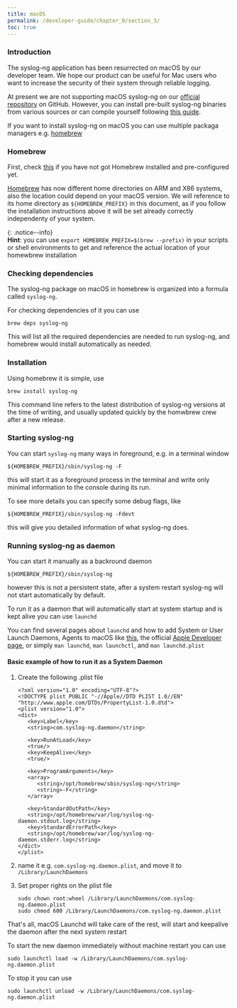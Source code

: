 ```yaml
---
title: macOS
permalink: /developer-guide/chapter_0/section_3/
toc: true
---
```


### Introduction

The syslog-ng application has been resurrected on macOS by our developer team. We hope our product can be useful for Mac users who want to increase the security of their system through reliable logging.

At present we are not supporting macOS syslog-ng on our [official repository](http://www.github.com/balabit/syslog-ng) on GitHub. However, you can install pre-built syslog-ng binaries from various sources or can compile yourself following [this guide](https://github.com/syslog-ng/doc/blob/develop/chapters/chapter\_4/section\_2/README.md).

If you want to install syslog-ng on macOS you can use multiple packaga managers e.g. [homebrew](http://brew.sh)

### Homebrew

First, check [this](https://github.com/syslog-ng/doc/blob/develop/chapters/chapter\_4/section\_2/README.md) if you have not got Homebrew installed and pre-configured yet.

[Homebrew](http://brew.sh) has now different home directories on ARM and X86 systems, also the location could depend on your macOS version. We will reference to its home directory as `${HOMEBREW_PREFIX}` in this document, as if you follow the installation instructions above it will be set already correctly independenty of your system.

{: .notice--info}\
**Hint**: you can use `export HOMEBREW_PREFIX=$(brew --prefix)` in your scripts or shell environments to get and reference the actual location of your homewbrew installation

### Checking dependencies

The syslog-ng package on macOS in homebrew is organized into a formula called `syslog-ng`.

For checking dependencies of it you can use

```shell
brew deps syslog-ng
```

This will list all the required dependencies are needed to run syslog-ng, and homebrew would install automatically as needed.

### Installation

Using homebrew it is simple, use

```shell
brew install syslog-ng
```

This command line refers to the latest distribution of syslog-ng versions at the time of writing, and usually updated quickly by the homwbrew crew after a new release.

### Starting syslog-ng

You can start `syslog-ng` many ways in foreground, e.g. in a terminal window

```shell
${HOMEBREW_PREFIX}/sbin/syslog-ng -F
```

this will start it as a foreground process in the terminal and write only minimal information to the console during its run.

To see more details you can specify some debug flags, like

```shell
${HOMEBREW_PREFIX}/sbin/syslog-ng -Fdevt
```

this will give you detailed information of what syslog-ng does.

### Running syslog-ng as daemon

You can start it manually as a backround daemon

```shell
${HOMEBREW_PREFIX}/sbin/syslog-ng
```

however this is not a persistent state, after a system restart syslog-ng will not start automatically by default.

To run it as a daemon that will automatically start at system startup and is kept alive you can use `launchd`

You can find several pages about `launchd` and how to add System or User Launch Daemons, Agents to macOS like [this](https://wiki.freepascal.org/macOS\_daemons\_and\_agents), the official [Apple Developer page](https://developer.apple.com/library/archive/documentation/MacOSX/Conceptual/BPSystemStartup/Chapters/CreatingLaunchdJobs.html), or simply `man launchd`, `man launchctl`, and `man launchd.plist`

#### Basic example of how to run it as a System Daemon

1.  Create the following .plist file

    ```plist
    <?xml version="1.0" encoding="UTF-8"?>
    <!DOCTYPE plist PUBLIC "-//Apple//DTD PLIST 1.0//EN" "http://www.apple.com/DTDs/PropertyList-1.0.dtd">
    <plist version="1.0">
    <dict>
       <key>Label</key>
       <string>com.syslog-ng.daemon</string>
       
       <key>RunAtLoad</key>
       <true/>
       <key>KeepAlive</key>
       <true/>
       
       <key>ProgramArguments</key>
       <array>
          <string>/opt/homebrew/sbin/syslog-ng</string>
          <string>-F</string>
       </array>

       <key>StandardOutPath</key>
       <string>/opt/homebrew/var/log/syslog-ng-daemon.stdout.log</string>
       <key>StandardErrorPath</key>
       <string>/opt/homebrew/var/log/syslog-ng-daemon.stderr.log</string>
    </dict>
    </plist>
    ```
2. name it e.g. `com.syslog-ng.daemon.plist`, and move it to `/Library/LaunchDaemons`
3.  Set proper rights on the plist file

    ```shell
    sudo chown root:wheel /Library/LaunchDaemons/com.syslog-ng.daemon.plist
    sudo chmod 600 /Library/LaunchDaemons/com.syslog-ng.daemon.plist
    ```

That's all, macOS Launchd will take care of the rest, will start and keepalive the daemon after the next system restart

To start the new daemon immediately without machine restart you can use

```shell
sudo launchctl load -w /Library/LaunchDaemons/com.syslog-ng.daemon.plist
```

To stop it you can use

```shell
sudo launchctl unload -w /Library/LaunchDaemons/com.syslog-ng.daemon.plist
```
